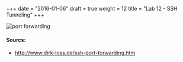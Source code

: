 +++
date = "2016-01-06"
draft = true
weight = 12
title = "Lab 12 - SSH Tunneling"
+++

![port forwarding](http://www.dirk-loss.de/ssh-port-forwarding.png)

#### Sourcs:

* http://www.dirk-loss.de/ssh-port-forwarding.htm
